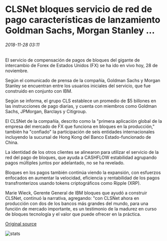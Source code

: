 # CLSNet bloques servicio de red de pago características de lanzamiento Goldman Sachs, Morgan Stanley ...

###### 2018-11-28 03:11

El servicio de compensación de pagos de bloques del gigante de intercambio de Forex de Estados Unidos (FX) se ha ido en vivo hoy, 28 de noviembre.

Según el comunicado de prensa de la compañía, Goldman Sachs y Morgan Stanley se encuentran entre los usuarios iniciales del servicio, que fue construido en conjunto con IBM.

Según se informa, el grupo CLS establece un promedio de $5 billones en las instrucciones de pago diarias, y cuenta con miembros como Goldman Sachs, JPMorgan, Barclays y Citigroup.

El CLSNet de la compañía, descrito como la "primera aplicación global de la empresa del mercado de FX que funciona en bloques en la producción," también ha "confiado" la participación de seis entidades internacionales incluyendo la sucursal de Hong Kong del Banco Estado-funcionado de China.

La identidad de los otros clientes se alinearon para utilizar el servicio de la red del pago de bloques, que ayuda a CASHFLOW estabilidad agrupando pagos múltiples juntos por adelantado, no se ha revelado.

Bloques en los pagos también continúa viendo la expansión, con esfuerzos enfocados en aumentar la velocidad, eficiencia y rentabilidad de los pagos transfronterizos usando tokens criptográficos como Ripple (XRP).

Marie Wieck, Gerente General de IBM bloques que ayudó a construir CLSNet, continuó la narrativa, agregando: "con CLSNet ahora en producción con dos de los bancos más grandes del mundo, para una función de mercado importante, es un testimonio de la madurez en curso de bloques tecnología y el valor que puede ofrecer en la práctica.

[Original source](https://cointelegraph.com/news/clsnet-blockchain-payment-netting-service-launch-features-goldman-sachs-morgan-stanley)

![stats](https://c.statcounter.com/11760860/0/a89fa40b/1/ "stats")